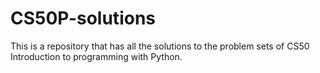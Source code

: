 # CS50P-solutions
This is a repository that has all the solutions to the problem sets of CS50 Introduction to programming with Python.
